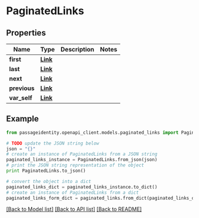 # PaginatedLinks


## Properties
Name | Type | Description | Notes
------------ | ------------- | ------------- | -------------
**first** | [**Link**](Link.md) |  | 
**last** | [**Link**](Link.md) |  | 
**next** | [**Link**](Link.md) |  | 
**previous** | [**Link**](Link.md) |  | 
**var_self** | [**Link**](Link.md) |  | 

## Example

```python
from passageidentity.openapi_client.models.paginated_links import PaginatedLinks

# TODO update the JSON string below
json = "{}"
# create an instance of PaginatedLinks from a JSON string
paginated_links_instance = PaginatedLinks.from_json(json)
# print the JSON string representation of the object
print PaginatedLinks.to_json()

# convert the object into a dict
paginated_links_dict = paginated_links_instance.to_dict()
# create an instance of PaginatedLinks from a dict
paginated_links_form_dict = paginated_links.from_dict(paginated_links_dict)
```
[[Back to Model list]](../README.md#documentation-for-models) [[Back to API list]](../README.md#documentation-for-api-endpoints) [[Back to README]](../README.md)


